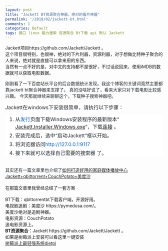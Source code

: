 ```yaml
---
layout: post
title: "Jackett BT资源聚合神器，绝对的看片神器"
permalink: '/2019/02/jackett-bt.html'
comments: 1
categories: Default
tags: 接口 linux 磁力搜索 资源聚合 Bt下载 api 默认 Jackett
---
```

Jackett项目https://github.com/Jackett/Jackett 。  
这个项目很特别，也很神，绝对的下片利器，资源利器，对于想做比特种子聚合的人来说，绝对就是直接可以拿来用的东西。  
当然有一点不好的是，对中文的支持都不是很好，不过话说回来，使用iMDB的数据就可以获取电影数据。  
  
<span style='color: #24292e; font-family: , "blinkmacsystemfont" , , "pingfang sc" , "helvetica" , "arial" , "hiragino sans gb" , "microsoft yahei" , "simsun" , , "heiti" , , sans-serif; font-size: 14px;'>刚刚看了一下百度站长平台的后台数据统计发现。我这个博客的关键词竟然主要都靠jackett bt聚合神器来支撑了。 真的没啥好说了，看来大家只对下载电影比较感兴趣。 今天那就继续来聊聊这个，下载种子搜索神器吧。</span>  
  
  
  
<span style='background-color: white; color: #24292e; font-family: , "blinkmacsystemfont" , "segoe ui" , "helvetica" , "arial" , sans-serif , "apple color emoji" , "segoe ui emoji"; font-size: 16px;'>Jackett在windows下安装很简单，</span><span style="background-color: white; color: #24292e; font-size: 16px;">请执行以下步骤：</span>  

<ol style='background-color: white; box-sizing: border-box; color: #24292e; font-family: -apple-system, BlinkMacSystemFont, "Segoe UI", Helvetica, Arial, sans-serif, "Apple Color Emoji", "Segoe UI Emoji"; font-size: 16px; margin-bottom: 16px; margin-top: 0px; padding-left: 2em;'><li style="box-sizing: border-box;"><span style="box-sizing: border-box; vertical-align: inherit;">从</span><a href="https://github.com/Jackett/Jackett/releases/latest" style="background-color: initial; box-sizing: border-box; color: #0366d6; text-decoration-line: none;">发行</a><span style="box-sizing: border-box; vertical-align: inherit;"><span style="box-sizing: border-box; vertical-align: inherit;">页面</span><span style="box-sizing: border-box; vertical-align: inherit;">下载Windows安装程序的最新版本“ <a href="https://github.com/Jackett/Jackett/releases/tag/v0.14.303">Jackett.Installer.Windows.exe</a>”，下载<a href="https://github.com/Jackett/Jackett/releases/tag/v0.14.303" target="_blank">连接</a>&nbsp;</span><span style="box-sizing: border-box; vertical-align: inherit;">。</span></span></li><li style="box-sizing: border-box; margin-top: 0.25em;"><span style="box-sizing: border-box; vertical-align: inherit;">安装完成后，选中“启动Jackett”框以开始。</span></li><li style="box-sizing: border-box; margin-top: 0.25em;"><span style="box-sizing: border-box; vertical-align: inherit;">将浏览器访问</span><a href="http://127.0.0.1:9117/" rel="nofollow" style="background-color: initial; box-sizing: border-box; color: #0366d6; text-decoration-line: none;">http://127.0.0.1:9117</a></li><li style="box-sizing: border-box; margin-top: 0.25em;"><span style="box-sizing: border-box; vertical-align: inherit;">接下来就可以选择自己需要的搜索器 了。</span></li></ol>

<div><span style='color: #24292e; font-family: , "blinkmacsystemfont" , , "pingfang sc" , "helvetica" , "arial" , "hiragino sans gb" , "microsoft yahei" , "simsun" , , "heiti" , , sans-serif; font-size: 14px;'><br/></span><span style='color: #24292e; font-family: , "blinkmacsystemfont" , , "pingfang sc" , "helvetica" , "arial" , "hiragino sans gb" , "microsoft yahei" , "simsun" , , "heiti" , , sans-serif; font-size: 14px;'>其实还有一篇文章里也介绍了</span><span style='color: #24292e; font-family: , "blinkmacsystemfont" , , "pingfang sc" , "helvetica" , "arial" , "hiragino sans gb" , "microsoft yahei" , "simsun" , , "heiti" , , sans-serif;'><span style="font-size: 14px;"><a href="https://www.terrychan.org/2019/02/blog-post_13.html" target="_blank">如何打造好用的家庭媒体播放中心 Jackett+qbittorrent+CouchPotato+美度沙</a></span></span><br/><span style='color: #24292e; font-family: , "blinkmacsystemfont" , , "pingfang sc" , "helvetica" , "arial" , "hiragino sans gb" , "microsoft yahei" , "simsun" , , "heiti" , , sans-serif; font-size: 14px;'><br/></span>在那篇文章里我曾经总结了一套方案<br/><span style='color: #24292e; font-family: , "blinkmacsystemfont" , , "pingfang sc" , "helvetica" , "arial" , "hiragino sans gb" , "microsoft yahei" , "simsun" , , "heiti" , , sans-serif; font-size: 14px;'><br/></span>BT下载：qbittorrentbt下载客户端，开源好用。<br/>电视剧追剧：美度沙 https://pymedusa.com/。<br/>美度沙绝对是追剧神器。<br/>电影资源：CouchPotato<br/>追电影资源上。<br/><b>BT资源聚合</b>：Jackett https://github.com/Jackett/Jackett 。<br/>如果是树莓派上安装可以看这里一键安装<br/><a href="https://www.terrychan.org/2020/04/dietpi-debian-linux.html">树莓派上最轻强系统dietpi</a></div>

  